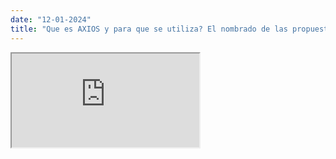 ```yaml
---
date: "12-01-2024"
title: "Que es AXIOS y para que se utiliza? El nombrado de las propuestas de trabajo en IT"
---
```

<iframe src="https://www.youtube.com/embed/hX0jSxyTJVg" allowfullscreen></iframe>
